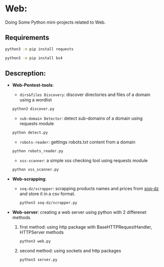 # Web:
Doing Some Python mini-projects related to Web.
## Requirements
```bash
python3 -m pip install requests
```
```bash
python3 -m pip install bs4
```
## Descreption:
- **Web-Pentest-tools**:
  - ```dirs&files Discovery```: discover directories and files of a domain using a wordlist
  
  ```bash
  python3 discover.py
  ```
  - ```sub-domain Detector```: detect sub-domains of a domain using requests module
  ```bash
  python detect.py
  ```
  - ```robots-reader```: gettings robots.txt content from a domain
  ```bash
  python robots_reader.py
  ```
  - ```xss-scanner```: a simple xss checking tool using requests module
  ```bash
  python xss_scanner.py
  ```
- **Web-scrapping**:
  - ```soq-dz/scrapper```: scrapping products names and prices from [soq-dz](https://www.soq-dz.com/) and store it in a csv format.
    ```bash
    python3 soq-dz/scrapper.py
    ```
- **Web-server**: creating a web server using python with 2 differenet methods
  1. first method: using http package with BaseHTTPRequestHandler, HTTPServer methods
      ```bash
      python3 web.py
      ```
  2. second method: using sockets and http packages
     ```bash
     python3 server.py
     ```
